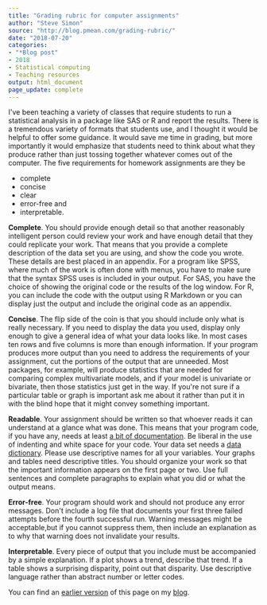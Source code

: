 ```yaml
---
title: "Grading rubric for computer assignments"
author: "Steve Simon"
source: "http://blog.pmean.com/grading-rubric/"
date: "2018-07-20"
categories:
- "*Blog post"
- 2018
- Statistical computing
- Teaching resources
output: html_document
page_update: complete
---
```


I've been teaching a variety of classes that require students to run a statistical analysis in a package like SAS or R and report the results. There is a tremendous variety of formats that students use, and I thought it would be helpful to offer some guidance. It would save me time in grading, but more importantly it would emphasize that students need to think about what they produce rather than just tossing together whatever comes out of the computer. The five requirements for homework assignments are they be
-   complete
-   concise
-   clear
-   error-free and
-   interpretable.

<!---More--->

**Complete**. You should provide enough detail so that another reasonably intelligent person could review your work and have enough detail that they could replicate your work. That means that you provide a complete description of the data set you are using, and show the code you wrote. These details are best placed in an appendix. For a program like SPSS, where much of the work is often done with menus, you have to make sure that the syntax SPSS uses is included in your output. For SAS, you have the choice of showing the original code or the results of the log window. For R, you can include the code with the output using R Markdown or you can display just the output and include the original code as an appendix.

**Concise**. The flip side of the coin is that you should include only what is really necessary. If you need to display the data you used, display only enough to give a general idea of what your data looks like. In most cases ten rows and five columns is more than enough information. If your program produces more output than you need to address the requirements of your assignment, cut the portions of the output that are unneeded. Most packages, for example, will produce statistics that are needed for comparing complex multivariate models, and if your model is univariate or bivariate, then those statistics just get in the way. If you're not sure if a particular table or graph is important ask me about it rather than put it in with the blind hope that it might convey something important.

**Readable**. Your assignment should be written so that whoever reads it can understand at a glance what was done. This means that your program code, if you have any, needs at least [a bit of documentation][sim3]. Be liberal in the use of indenting and white space for your code. Your data set needs a [data dictionary][dat1]. Please use descriptive names for all your variables. Your graphs and tables need descriptive titles. You should organize your work so that the important information appears on the first page or two. Use full sentences and complete paragraphs to explain what you did or what the output means.

**Error-free**. Your program should work and should not produce any error messages. Don't include a log file that documents your first three failed attempts before the fourth successful run. Warning messages might be acceptable,but if you cannot suppress them, then include an explanation as to why that warning does not invalidate your results.

**Interpretable**. Every piece of output that you include must be accompanied by a simple explanation. If a plot shows a trend, describe that trend. If a table shows a surprising disparity, point out that disparity. Use descriptive language rather than abstract number or letter codes.

You can find an [earlier version][sim1] of this page on my [blog][sim2].

[sim1]: http://blog.pmean.com/grading-rubric/
[sim2]: http://blog.pmean.com

[sim3]: http://new.pmean.com/structure-for-documentation/
[dat1]: http://dataabinitio.com/?p=454%C2%A0
